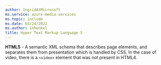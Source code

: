 ```yaml
---
author: IngridAtMicrosoft
ms.service: azure-media-services
ms.topic: include
ms.date: 03/24/2022
ms.author: inhenkel
title: Hyper Text Markup Language 5
---
```


**HTML5** - A semantic XML schema that describes page elements, and separates them from presentation which is handled by CSS.  In the case of video, there is a `<video>` element that was not present in HTML4.
